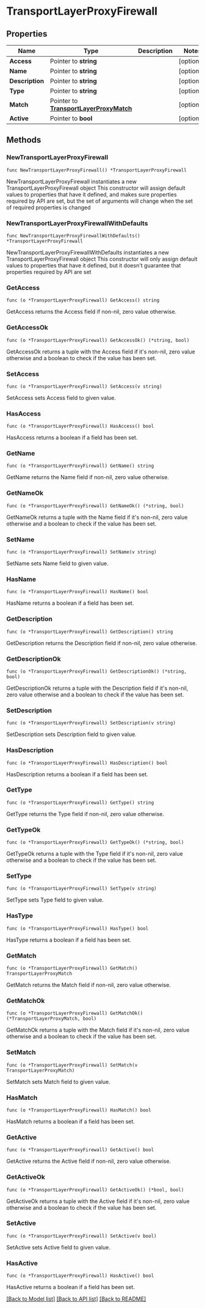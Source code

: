 # TransportLayerProxyFirewall

## Properties

Name | Type | Description | Notes
------------ | ------------- | ------------- | -------------
**Access** | Pointer to **string** |  | [optional] 
**Name** | Pointer to **string** |  | [optional] 
**Description** | Pointer to **string** |  | [optional] 
**Type** | Pointer to **string** |  | [optional] 
**Match** | Pointer to [**TransportLayerProxyMatch**](TransportLayerProxyMatch.md) |  | [optional] 
**Active** | Pointer to **bool** |  | [optional] 

## Methods

### NewTransportLayerProxyFirewall

`func NewTransportLayerProxyFirewall() *TransportLayerProxyFirewall`

NewTransportLayerProxyFirewall instantiates a new TransportLayerProxyFirewall object
This constructor will assign default values to properties that have it defined,
and makes sure properties required by API are set, but the set of arguments
will change when the set of required properties is changed

### NewTransportLayerProxyFirewallWithDefaults

`func NewTransportLayerProxyFirewallWithDefaults() *TransportLayerProxyFirewall`

NewTransportLayerProxyFirewallWithDefaults instantiates a new TransportLayerProxyFirewall object
This constructor will only assign default values to properties that have it defined,
but it doesn't guarantee that properties required by API are set

### GetAccess

`func (o *TransportLayerProxyFirewall) GetAccess() string`

GetAccess returns the Access field if non-nil, zero value otherwise.

### GetAccessOk

`func (o *TransportLayerProxyFirewall) GetAccessOk() (*string, bool)`

GetAccessOk returns a tuple with the Access field if it's non-nil, zero value otherwise
and a boolean to check if the value has been set.

### SetAccess

`func (o *TransportLayerProxyFirewall) SetAccess(v string)`

SetAccess sets Access field to given value.

### HasAccess

`func (o *TransportLayerProxyFirewall) HasAccess() bool`

HasAccess returns a boolean if a field has been set.

### GetName

`func (o *TransportLayerProxyFirewall) GetName() string`

GetName returns the Name field if non-nil, zero value otherwise.

### GetNameOk

`func (o *TransportLayerProxyFirewall) GetNameOk() (*string, bool)`

GetNameOk returns a tuple with the Name field if it's non-nil, zero value otherwise
and a boolean to check if the value has been set.

### SetName

`func (o *TransportLayerProxyFirewall) SetName(v string)`

SetName sets Name field to given value.

### HasName

`func (o *TransportLayerProxyFirewall) HasName() bool`

HasName returns a boolean if a field has been set.

### GetDescription

`func (o *TransportLayerProxyFirewall) GetDescription() string`

GetDescription returns the Description field if non-nil, zero value otherwise.

### GetDescriptionOk

`func (o *TransportLayerProxyFirewall) GetDescriptionOk() (*string, bool)`

GetDescriptionOk returns a tuple with the Description field if it's non-nil, zero value otherwise
and a boolean to check if the value has been set.

### SetDescription

`func (o *TransportLayerProxyFirewall) SetDescription(v string)`

SetDescription sets Description field to given value.

### HasDescription

`func (o *TransportLayerProxyFirewall) HasDescription() bool`

HasDescription returns a boolean if a field has been set.

### GetType

`func (o *TransportLayerProxyFirewall) GetType() string`

GetType returns the Type field if non-nil, zero value otherwise.

### GetTypeOk

`func (o *TransportLayerProxyFirewall) GetTypeOk() (*string, bool)`

GetTypeOk returns a tuple with the Type field if it's non-nil, zero value otherwise
and a boolean to check if the value has been set.

### SetType

`func (o *TransportLayerProxyFirewall) SetType(v string)`

SetType sets Type field to given value.

### HasType

`func (o *TransportLayerProxyFirewall) HasType() bool`

HasType returns a boolean if a field has been set.

### GetMatch

`func (o *TransportLayerProxyFirewall) GetMatch() TransportLayerProxyMatch`

GetMatch returns the Match field if non-nil, zero value otherwise.

### GetMatchOk

`func (o *TransportLayerProxyFirewall) GetMatchOk() (*TransportLayerProxyMatch, bool)`

GetMatchOk returns a tuple with the Match field if it's non-nil, zero value otherwise
and a boolean to check if the value has been set.

### SetMatch

`func (o *TransportLayerProxyFirewall) SetMatch(v TransportLayerProxyMatch)`

SetMatch sets Match field to given value.

### HasMatch

`func (o *TransportLayerProxyFirewall) HasMatch() bool`

HasMatch returns a boolean if a field has been set.

### GetActive

`func (o *TransportLayerProxyFirewall) GetActive() bool`

GetActive returns the Active field if non-nil, zero value otherwise.

### GetActiveOk

`func (o *TransportLayerProxyFirewall) GetActiveOk() (*bool, bool)`

GetActiveOk returns a tuple with the Active field if it's non-nil, zero value otherwise
and a boolean to check if the value has been set.

### SetActive

`func (o *TransportLayerProxyFirewall) SetActive(v bool)`

SetActive sets Active field to given value.

### HasActive

`func (o *TransportLayerProxyFirewall) HasActive() bool`

HasActive returns a boolean if a field has been set.


[[Back to Model list]](HOW-TO.md#documentation-for-models) [[Back to API list]](HOW-TO.md#documentation-for-api-endpoints) [[Back to README]](HOW-TO.md)


